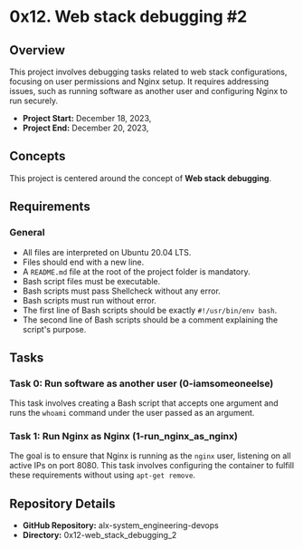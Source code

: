 # 0x12. Web stack debugging #2

## Overview
This project involves debugging tasks related to web stack configurations, focusing on user permissions and Nginx setup. It requires addressing issues, such as running software as another user and configuring Nginx to run securely.

- **Project Start:** December 18, 2023,
- **Project End:** December 20, 2023,

## Concepts
This project is centered around the concept of **Web stack debugging**.

## Requirements
### General
- All files are interpreted on Ubuntu 20.04 LTS.
- Files should end with a new line.
- A `README.md` file at the root of the project folder is mandatory.
- Bash script files must be executable.
- Bash scripts must pass Shellcheck without any error.
- Bash scripts must run without error.
- The first line of Bash scripts should be exactly `#!/usr/bin/env bash`.
- The second line of Bash scripts should be a comment explaining the script's purpose.

## Tasks
### Task 0: Run software as another user (0-iamsomeoneelse)
This task involves creating a Bash script that accepts one argument and runs the `whoami` command under the user passed as an argument.

### Task 1: Run Nginx as Nginx (1-run_nginx_as_nginx)
The goal is to ensure that Nginx is running as the `nginx` user, listening on all active IPs on port 8080. This task involves configuring the container to fulfill these requirements without using `apt-get remove`.

## Repository Details
- **GitHub Repository:** alx-system_engineering-devops
- **Directory:** 0x12-web_stack_debugging_2
